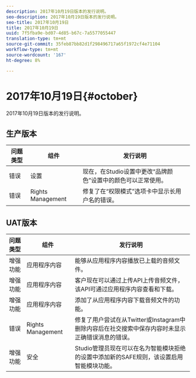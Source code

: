 ```yaml
---
description: 2017年10月19日版本的发行说明。
seo-description: 2017年10月19日版本的发行说明。
seo-title: 2017年10月19日
title: 2017年10月19日
uuid: 7f5fba9e-bd07-4d85-b67c-7a5577055447
translation-type: tm+mt
source-git-commit: 35feb87bb82d1f298496717a65f1972cf4e71104
workflow-type: tm+mt
source-wordcount: '167'
ht-degree: 8%

---
```



# 2017年10月19日{#october}

2017年10月19日版本的发行说明。

## 生产版本

| **问题类型** | **组件** | **发行说明** |
|---|---|---|
| 错误 | 设置 | 现在，在Studio设置中更改“品牌颜色”设置中的颜色可以正常使用。 |
| 错误 | Rights Management | 修复了在“权限模式”选项卡中显示长用户名的错误。 |

## UAT版本

| **问题类型** | **组件** | **发行说明** |
|---|---|---|
| 增强功能 | 应用程序内容 | 能够从应用程序内容播放已上载的音频文件。 |
| 增强功能 | 应用程序内容 | 客户现在可以通过上传API上传音频文件，该API可通过应用程序内容查看和下载。 |
| 增强功能 | 应用程序内容 | 添加了从应用程序内容下载音频文件的功能。 |
| 错误 | Rights Management | 修复了用户尝试在从Twitter或Instagram中删除内容后在社交搜索中保存内容时未显示正确错误消息的错误。 |
| 增强功能 | 安全 | Studio管理员现在可以在名为智能模块拒绝的设置中添加新的SAFE规则，该设置启用智能模块功能。 |

